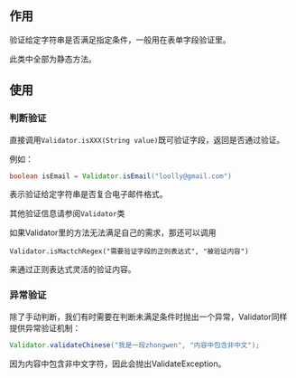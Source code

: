 ## 作用
验证给定字符串是否满足指定条件，一般用在表单字段验证里。

此类中全部为静态方法。

## 使用

### 判断验证
直接调用`Validator.isXXX(String value)`既可验证字段，返回是否通过验证。

例如：

```Java
boolean isEmail = Validator.isEmail("loolly@gmail.com")
```

表示验证给定字符串是否复合电子邮件格式。

其他验证信息请参阅`Validator`类

如果Validator里的方法无法满足自己的需求，那还可以调用

```
Validator.isMactchRegex("需要验证字段的正则表达式", "被验证内容")
```

来通过正则表达式灵活的验证内容。

### 异常验证
除了手动判断，我们有时需要在判断未满足条件时抛出一个异常，Validator同样提供异常验证机制：

```java
Validator.validateChinese("我是一段zhongwen", "内容中包含非中文");
```

因为内容中包含非中文字符，因此会抛出ValidateException。